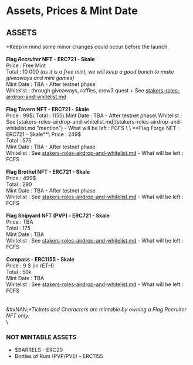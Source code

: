 # Assets, Prices & Mint Date

## ASSETS

\*Keep in mind some minor changes could occur before the launch.\
\
**Flag&#x20;**_**Recruiter**_**&#x20;NFT - ERC721 - Skale**\
Price :  Free Mint\
Total : 10 000 _(as it is a free mint, we will keep a good bunch to make giveaways and mini games)_\
Mint Date : TBA - After testnet phase\
Whitelist : through giveaways, raffles, crew3 quest + See [stakers-roles-airdrop-and-whitelist.md](stakers-roles-airdrop-and-whitelist.md "mention")  \
\
**Flag Tavern NFT - ERC721 - Skale**\
Price : 99$\
Total : 1150\
Mint Date : TBA - After testnet phase\
Whitelist : See [stakers-roles-airdrop-and-whitelist.md](stakers-roles-airdrop-and-whitelist.md "mention") - What will be left : FCFS \
\
**Flag Forge NFT - ERC721 - Skale**\
Price : 249$\
Total : 575\
Mint Date : TBA - After testnet phase\
Whitelist : See [stakers-roles-airdrop-and-whitelist.md](stakers-roles-airdrop-and-whitelist.md "mention") - What will be left : FCFS\
\
**Flag Brothel NFT - ERC721 - Skale**\
Price : 499$ \
Total : 290\
Mint Date : TBA - After testnet phase\
Whitelist : See [stakers-roles-airdrop-and-whitelist.md](stakers-roles-airdrop-and-whitelist.md "mention") - What will be left : FCFS \
\
**Flag Shipyard NFT (PVP) - ERC721 - Skale**\
Price : TBA\
Total : 175\
Mint Date : TBA\
Whitelist : See [stakers-roles-airdrop-and-whitelist.md](stakers-roles-airdrop-and-whitelist.md "mention") - What will be left : FCFS \
\
**Compass - ERC1155 - Skale**\
Price : 9 $ (in rETH)\
Total : 50k\
Mint Date : TBA\
Whitelist : See [stakers-roles-airdrop-and-whitelist.md](stakers-roles-airdrop-and-whitelist.md "mention") - What will be left : FCFS \
\
\
&#xNAN;_\*Tickets and Characters are mintable by owning a Flag Recruiter NFT only._ \
\


### **NOT MINTABLE ASSETS**

* $BARRELS - ERC20
* Bottles of Rum (PVP/PVE) - ERC1155
